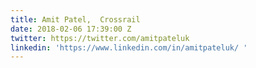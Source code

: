 ```yaml
---
title: Amit Patel,  Crossrail
date: 2018-02-06 17:39:00 Z
twitter: https://twitter.com/amitpateluk
linkedin: 'https://www.linkedin.com/in/amitpateluk/ '
---
```


